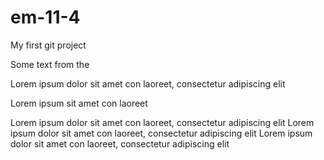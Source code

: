 # em-11-4
My first git project

Some text from the

Lorem ipsum dolor sit amet con laoreet, consectetur adipiscing elit


Lorem ipsum sit amet con laoreet


Lorem ipsum dolor sit amet con laoreet, consectetur adipiscing elit Lorem ipsum dolor sit amet con laoreet, consectetur adipiscing elit Lorem ipsum dolor sit amet con laoreet, consectetur adipiscing elit
